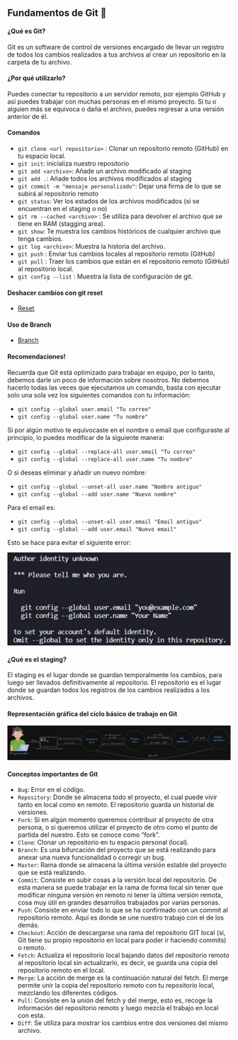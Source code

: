 
## Fundamentos de Git 💯

#### ¿Qué es Git?

Git es un software de control de versiones encargado de llevar un registro de todos los cambios realizados a tus archivos al crear un repositorio en la carpeta de tu archivo.

#### ¿Por qué utilizarlo?

Puedes conectar tu repositorio a un servidor remoto, por ejemplo GitHub y así puedes trabajar con muchas personas en el mismo proyecto. Si tu o alguien más se equivoca o daña el archivo, puedes regresar a una versión anterior de él.

#### Comandos

- `git clone <url repositorio>` : Clonar un repositorio remoto (GitHub) en tu espacio local.
- `git init`: inicializa nuestro repositorio
- `git add <archivo>`: Añade un archivo modificado al staging
- `git add .`: Añade todos los archivos modificados al staging
- `git commit -m "mensaje personalizado"`: Dejar una firma de lo que se subirá al repositorio remoto
- `git status`: Ver los estados de los archivos modificados (si se encuentran en el staging o no)
- `git rm --cached <archivo>` : Se utiliza para devolver el archivo que se tiene en RAM (stagging area).
- `git show`: Te muestra los cambios históricos de cualquier archivo que tenga cambios.
- `git log <archivo>`: Muestra la historia del archivo.
- `git push` : Enviar tus cambios locales al repositorio remoto (GitHub)
- `git pull` : Traer los cambios que están en el repositorio remoto (GitHub) al repositorio local.
- `git config --list` : Muestra la lista de configuración de git.

#### Deshacer cambios con git reset

- [Reset](./reset/reset.md)

#### Uso de Branch

- [Branch](./branch.md)

#### Recomendaciones!

Recuerda que Git está optimizado para trabajar en equipo, por lo tanto, debemos darle un poco de información sobre nosotros. No debemos hacerlo todas las veces que ejecutamos un comando, basta con ejecutar solo una sola vez los siguientes comandos con tu información:

- `git config --global user.email "Tu correo"`
- `git config --global user.name "Tu nombre"`

Si por algún motivo te equivocaste en el nombre o email que configuraste al principio, lo puedes modificar de la siguiente manera:

- `git config --global --replace-all user.email "Tu correo"`
- `git config --global --replace-all user.name "Tu nombre"`

O si deseas eliminar y añadir un nuevo nombre:

- `git config --global --unset-all user.name "Nombre antiguo"`
- `git config --global --add user.name "Nuevo nombre"`

Para el email es:

- `git config --global --unset-all user.email "Email antiguo"`
- `git config --global --add user.email "Nuevo email"`

Esto se hace para evitar el siguiente error:

![author.png](../images/authorIdentity.png)

#### ¿Qué es el staging?

El staging es el lugar donde se guardan temporalmente los cambios, para luego ser llevados definitivamente al repositorio. El repositorio es el lugar donde se guardan todos los registros de los cambios realizados a los archivos.

#### Representación gráfica del ciclo básico de trabajo en Git

![cicloGit.png](../images/ciclo%20git.png)

#### Conceptos importantes de Git

- `Bug`: Error en el código.
- `Repository`: Donde se almacena todo el proyecto, el cual puede vivir tanto en local como en remoto. El repositorio guarda un historial de versiones.
- `Fork`: Si en algún momento queremos contribuir al proyecto de otra persona, o si queremos utilizar el proyecto de otro como el punto de partida del nuestro. Esto se conoce como “fork”.
- `Clone`: Clonar un repositorio en tu espacio personal (local).
- `Branch`: Es una bifurcación del proyecto que se está realizando para anexar una nueva funcionalidad o corregir un bug.
- `Master`: Rama donde se almacena la última versión estable del proyecto que se está realizando.
- `Commit`: Consiste en subir cosas a la versión local del repositorio. De esta manera se puede trabajar en la rama de forma local sin tener que modificar ninguna versión en remoto ni tener la última versión remota, cosa muy útil en grandes desarrollos trabajados por varias personas.
- `Push`: Consiste en enviar todo lo que se ha confirmado con un commit al repositorio remoto. Aquí es donde se une nuestro trabajo con el de los demás.
- `Checkout`: Acción de descargarse una rama del repositorio GIT local (sí, Git tiene su propio repositorio en local para poder ir haciendo commits) o remoto.
- `Fetch`: Actualiza el repositorio local bajando datos del repositorio remoto al repositorio local sin actualizarlo, es decir, se guarda una copia del repositorio remoto en el local.
- `Merge`: La acción de merge es la continuación natural del fetch. El merge permite unir la copia del repositorio remoto con tu repositorio local, mezclando los diferentes códigos.
- `Pull`: Consiste en la unión del fetch y del merge, esto es, recoge la información del repositorio remoto y luego mezcla el trabajo en local con esta.
- `Diff`: Se utiliza para mostrar los cambios entre dos versiones del mismo archivo.